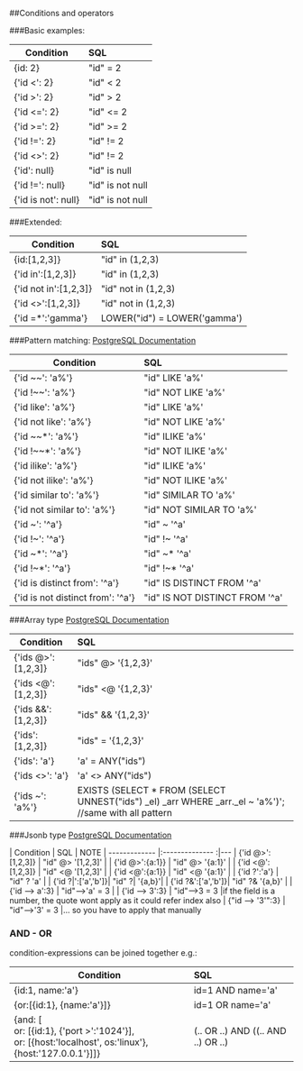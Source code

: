 ##Conditions and operators

###Basic examples:

| Condition         | SQL                      
| -------------     |:-------------- 
| {id: 2}           | "id" = 2  
| {'id <': 2}       | "id" < 2      
| {'id >': 2}       | "id" > 2
| {'id <=': 2}      | "id" <= 2      
| {'id >=': 2}      | "id" >= 2
| {'id !=': 2}      | "id" != 2
| {'id <>': 2}      | "id" != 2
| {'id': null}      | "id" is null
| {'id !=': null}   | "id" is not null
| {'id is not': null}| "id" is not null

###Extended:

| Condition        | SQL                      
| -------------    |:-------------- 
| {id:[1,2,3]}     | "id" in (1,2,3)
| {'id in':[1,2,3]}| "id" in (1,2,3)
| {'id not in':[1,2,3]}| "id" not in (1,2,3)
| {'id <>':[1,2,3]}| "id" not in (1,2,3) 
| {'id =*':'gamma'}| LOWER("id") = LOWER('gamma')

###Pattern matching:
[PostgreSQL Documentation](https://www.postgresql.org/docs/9.6/static/functions-matching.html)

| Condition        | SQL                      
| -------------    |:-------------- 
| {'id ~~': 'a%'} | "id" LIKE 'a%'
| {'id !~~': 'a%'} | "id" NOT LIKE 'a%'
| {'id like': 'a%'} | "id" LIKE 'a%'
| {'id not like': 'a%'} | "id" NOT LIKE 'a%'
| {'id ~~*': 'a%'} | "id" ILIKE 'a%'
| {'id !~~*': 'a%'} | "id" NOT ILIKE 'a%'
| {'id ilike': 'a%'} | "id" ILIKE 'a%'
| {'id not ilike': 'a%'} | "id" NOT ILIKE 'a%'
| {'id similar to': 'a%'} | "id" SIMILAR TO 'a%'
| {'id not similar to': 'a%'} | "id" NOT SIMILAR TO 'a%'
| {'id ~': '^a'} | "id" ~ '^a'
| {'id !~': '^a'} | "id" !~ '^a'
| {'id ~*': '^a'}| "id" ~* '^a'
| {'id !~*': '^a'}| "id" !~* '^a'
| {'id is distinct from': '^a'}| "id" IS DISTINCT FROM '^a'
| {'id is not distinct from': '^a'}| "id" IS NOT DISTINCT FROM '^a'

###Array type 
[PostgreSQL Documentation](https://www.postgresql.org/docs/current/static/functions-array.html)

| Condition          | SQL                      
| -------------      |:-------------- 
| {'ids @>':[1,2,3]} | "ids" @> '{1,2,3}'       
| {'ids <@':[1,2,3]} | "ids" <@ '{1,2,3}'
| {'ids &&':[1,2,3]} | "ids" && '{1,2,3}'
| {'ids': [1,2,3]}   | "ids" = '{1,2,3}'
| {'ids': 'a'}       | 'a' = ANY("ids")
| {'ids <>': 'a'}    | 'a' <> ANY("ids")
| {'ids ~': 'a%'}    | EXISTS (SELECT * FROM (SELECT UNNEST("ids") _el) _arr WHERE _arr._el ~ 'a%')'; //same with all pattern


###Jsonb type
[PostgreSQL Documentation](https://www.postgresql.org/docs/current/static/functions-json.html)

| Condition         | SQL                       | NOTE
| -------------     |:--------------           :|---
| {'id @>':[1,2,3]} | "id" @> '[1,2,3]'         |
| {'id @>':{a:1}}   | "id" @> '{a:1}'           |
| {'id <@':[1,2,3]} | "id" <@ '[1,2,3]'         |
| {'id <@':{a:1}}   | "id" <@ '{a:1}'           |
| {'id ?':'a'}      | "id" ? 'a'                |
| {'id ?&#124;':['a','b']}| "id" ?&#124; '{a,b}'|
| {'id ?&':['a','b']}| "id" ?& '{a,b}'          |
| {'id --> a':3}    | "id"-->'a' = 3            |
| {'id --> 3':3}    | "id"-->3 = 3              |if the field is a number, the quote wont apply as it could refer index also 
| {"id --> '3'":3}  | "id"-->'3' = 3            |... so you have to apply that manually


### AND - OR
condition-expressions can be joined together e.g.:

| Condition                | SQL                      
| -------------            |:-------------- 
| {id:1, name:'a'}         | id=1 AND name='a'
| {or:[{id:1}, {name:'a'}]} | id=1 OR  name='a'
| {and: [<br/>or: [{id:1}, {'port >':'1024'}], <br/> or: [{host:'localhost', os:'linux'}, {host:'127.0.0.1'}]]} | (.. OR ..) AND ((.. AND ..) OR ..)









